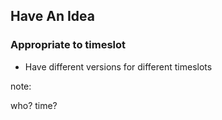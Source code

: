 ## Have An Idea

### Appropriate to timeslot

* Have different versions for different timeslots

note:

who?
time?
